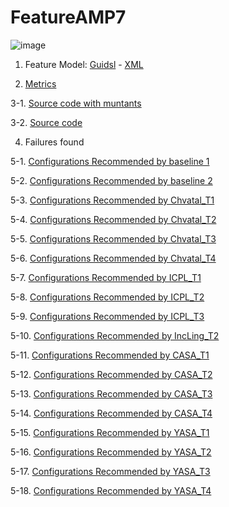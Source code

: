 # FeatureAMP7

![image](https://raw.githubusercontent.com/fischerJF/Community-wide-Dataset-of-Configurable-Systems/master/featureModel/FeatureAMP7.JPG)

1. Feature Model: [Guidsl](https://github.com/fischerJF/Community-wide-Dataset-of-Configurable-Systems/tree/master/workspace_IncLing/FeatureAMP7/modified-model.m) - [XML](https://github.com/fischerJF/Community-wide-Dataset-of-Configurable-Systems/tree/master/workspace_IncLing/FeatureAMP7/model.xml)

2. [Metrics](https://github.com/fischerJF/Community-wide-Dataset-of-Configurable-Systems/blob/master/metrics/FeatureAMP7.csv)
 
3-1. [Source code with muntants](https://github.com/fischerJF/Community-wide-Dataset-of-Configurable-Systems/tree/master/dataset_with_mutant/FeatureAMP7)

3-2. [Source code](https://github.com/fischerJF/Community-wide-Dataset-of-Configurable-Systems/tree/master/workspace_IncLing/FeatureAMP7)

4. Failures found

5-1. [Configurations Recommended by baseline 1](https://github.com/fischerJF/Community-wide-Dataset-of-Configurable-Systems/tree/master/Tools/All_valid_conf/FeatureAMP7)

5-2. [Configurations Recommended by baseline 2](https://github.com/fischerJF/Community-wide-Dataset-of-Configurable-Systems/tree/master/Tools/RANDOM/FeatureAMP7)

5-3. [Configurations Recommended by Chvatal_T1](https://github.com/fischerJF/Community-wide-Dataset-of-Configurable-Systems/tree/master/Tools/Chvatal_T1/FeatureAMP7)

5-4. [Configurations Recommended by Chvatal_T2](https://github.com/fischerJF/Community-wide-Dataset-of-Configurable-Systems/tree/master/Tools/Chvatal/FeatureAMP7)

5-5. [Configurations Recommended by Chvatal_T3](https://github.com/fischerJF/Community-wide-Dataset-of-Configurable-Systems/tree/master/Tools/Chvatal_T3/FeatureAMP7)

5-6. [Configurations Recommended by Chvatal_T4](https://github.com/fischerJF/Community-wide-Dataset-of-Configurable-Systems/tree/master/Tools/Chvatal_T4/FeatureAMP7)

5-7. [Configurations Recommended by ICPL_T1](https://github.com/fischerJF/Community-wide-Dataset-of-Configurable-Systems/tree/master/Tools/ICPL_T1/FeatureAMP7)

5-8. [Configurations Recommended by ICPL_T2](https://github.com/fischerJF/Community-wide-Dataset-of-Configurable-Systems/tree/master/Tools/ICPL/FeatureAMP7)

5-9. [Configurations Recommended by ICPL_T3](https://github.com/fischerJF/Community-wide-Dataset-of-Configurable-Systems/tree/master/Tools/ICPL_T3/FeatureAMP7)

5-10. [Configurations Recommended by IncLing_T2](https://github.com/fischerJF/Community-wide-Dataset-of-Configurable-Systems/tree/master/Tools/IncLing/FeatureAMP7)

5-11. [Configurations Recommended by CASA_T1](https://github.com/fischerJF/Community-wide-Dataset-of-Configurable-Systems/tree/master/Tools/CASA_T1/FeatureAMP7)

5-12. [Configurations Recommended by CASA_T2](https://github.com/fischerJF/Community-wide-Dataset-of-Configurable-Systems/tree/master/Tools/CASA_T2/FeatureAMP7/)

5-13. [Configurations Recommended by CASA_T3](https://github.com/fischerJF/Community-wide-Dataset-of-Configurable-Systems/tree/master/Tools/CASA_T3/FeatureAMP7/)

5-14. [Configurations Recommended by CASA_T4](https://github.com/fischerJF/Community-wide-Dataset-of-Configurable-Systems/tree/master/Tools/CASA_T4/FeatureAMP7/)

5-15. [Configurations Recommended by YASA_T1](https://github.com/fischerJF/Community-wide-Dataset-of-Configurable-Systems/tree/master/Tools/YASA_T1/FeatureAMP7/)

5-16. [Configurations Recommended by YASA_T2](https://github.com/fischerJF/Community-wide-Dataset-of-Configurable-Systems/tree/master/Tools/YASA_T2/FeatureAMP7/)

5-17. [Configurations Recommended by YASA_T3](https://github.com/fischerJF/Community-wide-Dataset-of-Configurable-Systems/tree/master/Tools/YASA_T3/FeatureAMP7/)

5-18. [Configurations Recommended by YASA_T4](https://github.com/fischerJF/Community-wide-Dataset-of-Configurable-Systems/tree/master/Tools/YASA_T4/FeatureAMP7/)

